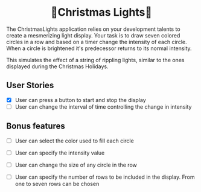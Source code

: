 <h1 align="center"> 🚧Christmas Lights🚧 </h1>

The ChristmasLights application relies on your development talents to create
a mesmerizing light display. Your task is to draw seven colored circles
in a row and based on a timer change the intensity of each circle. When
a circle is brightened it's predecessor returns to its normal intensity.

This simulates the effect of a string of rippling lights, similar to the ones
displayed during the Christmas Holidays.

## User Stories

-   [x] User can press a button to start and stop the display
-   [ ] User can change the interval of time controlling the change in intensity

## Bonus features

-   [ ] User can select the color used to fill each circle
-   [ ] User can specify the intensity value
-   [ ] User can change the size of any circle in the row
-   [ ] User can specify the number of rows to be included in the display. From
        one to seven rows can be chosen


